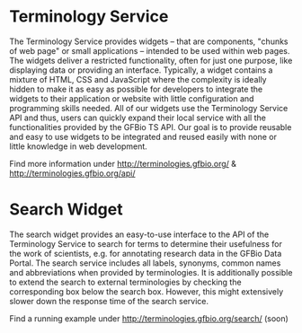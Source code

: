 # Terminology Service
The Terminology Service provides widgets – that are components, "chunks of web page" or small applications – intended to be used within web pages. The widgets deliver a restricted functionality, often for just one purpose, like displaying data or providing an interface. Typically, a widget contains a mixture of HTML, CSS and JavaScript where the complexity is ideally hidden to make it as easy as possible for developers to integrate the widgets to their application or website with little configuration and programming skills needed. All of our widgets use the Terminology Service API and thus, users can quickly expand their local service with all the functionalities provided by the GFBio TS API. Our goal is to provide reusable and easy to use widgets to be integrated and reused easily with none or little knowledge in web development.

Find more information under http://terminologies.gfbio.org/ & http://terminologies.gfbio.org/api/

# Search Widget
The search widget provides an easy-to-use interface to the API of the Terminology Service to search for terms to determine their usefulness for the work of scientists, e.g. for annotating research data in the GFBio Data Portal.
The search service includes all labels, synonyms, common names and abbreviations when provided by terminologies. It is additionally possible to extend the search to external terminologies by checking the corresponding box below the search box. However, this might extensively slower down the response time of the search service.

Find a running example under http://terminologies.gfbio.org/search/ (soon)
